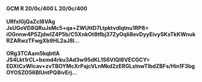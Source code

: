 #### GCM R 20/0c/400 L 20/0c/400
**URfxIGjQaZcI8VAg**<br/>**JsUGoVD8QRuJsMc5+qa+ZWUttD7LtpktvdIqtnu1RP8=**<br/>**iOGnnw4PSZjdwlZ4P5b/C5XnkOt8tfbj37ZyOqIi8evDyyEivySKsTkKWnukRZARwzTFwgXb9HL2aJ8l...**<br/><br/>
**ORg3TCAam5kqbtlA**<br/>**JS4Lkt1rCL+bxmd4rku3Ad3w95dKL1S6VlQI8VECGCY=**<br/>**EDXtCxWIcav+zvTBOYMcXrPajcVLnMkd2zERGLxInwTlbdZBFs/Hin1F3bgOYOSZO56BIUntPQ8ivErj...**